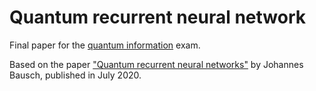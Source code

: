 # Quantum recurrent neural network

Final paper for the [quantum information](https://www.unifi.it/p-ins2-2019-543350-0.html) exam.

Based on the paper ["Quantum recurrent neural networks"](https://arxiv.org/abs/2006.14619v1) by Johannes Bausch, published in July 2020.
